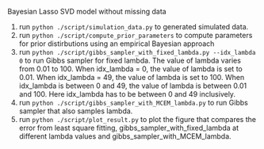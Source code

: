 Bayesian Lasso SVD model without missing data

1. run ``python ./script/simulation_data.py`` to generated simulated data.
2. run ``python ./script/compute_prior_parameters`` to compute parameters for prior distirbutions using an empirical Bayesian approach
3. run ``python ./script/gibbs_sampler_with_fixed_lambda.py --idx_lambda 0`` to run Gibbs sampler for fixed lambda. The value of lambda varies from 0.01 to 100. When idx_lambda = 0, the value of lambda is set to 0.01. When idx_lambda = 49, the value of lambda is set to 100. When idx_lambda is between 0 and 49, the value of lambda is between 0.01 and 100. Here idx_lambda has to be between 0 and 49 inclusively.
4. run ``python ./script/gibbs_sampler_with_MCEM_lambda.py`` to run Gibbs sampler that also samples lambda.
5. run ``python ./script/plot_result.py`` to plot the figure that compares the error from least square fitting, gibbs_sampler_with_fixed_lambda at different lambda values and gibbs_sampler_with_MCEM_lambda.

   
